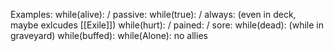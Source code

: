 Examples:
while(alive): / passive:
while(true): / always: (even in deck, maybe exlcudes [[Exile]])
while(hurt): / pained: / sore:
while(dead): (while in graveyard)
while(buffed):
while(Alone):
	no allies